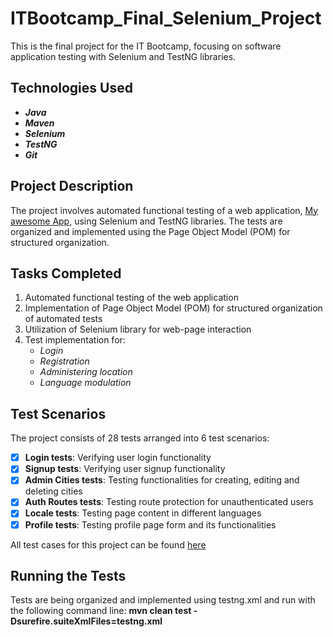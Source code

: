 # ITBootcamp_Final_Selenium_Project

This is the final project for the IT Bootcamp, focusing on software application testing with Selenium and TestNG libraries.

## Technologies Used
- ***Java***
- ***Maven***
- ***Selenium***
- ***TestNG***
- ***Git***

## Project Description
The project involves automated functional testing of a web application, [My awesome App](https://vue-demo.daniel-avellaneda.com), using Selenium and TestNG libraries. The tests are organized and implemented using the Page Object Model (POM) for structured organization.

## Tasks Completed
1. Automated functional testing of the web application
2. Implementation of Page Object Model (POM) for structured organization of automated tests
3. Utilization of Selenium library for web-page interaction
4. Test implementation for:
    - *Login*
    - *Registration*
    - *Administering location*
    - *Language modulation*

## Test Scenarios
The project consists of 28 tests arranged into 6 test scenarios:

- [x] **Login tests**: Verifying user login functionality
- [x] **Signup tests**: Verifying user signup functionality
- [x] **Admin Cities tests**: Testing functionalities for creating, editing and deleting cities
- [x] **Auth Routes tests**: Testing route protection for unauthenticated users
- [x] **Locale tests**: Testing page content in different languages
- [x] **Profile tests**: Testing profile page form and its functionalities

All test cases for this project can be found [here](TEST_CASES.md)

## Running the Tests
Tests are being organized and implemented using testng.xml and run with the following command line:
**mvn clean test -Dsurefire.suiteXmlFiles=testng.xml**